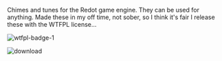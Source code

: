 Chimes and tunes for the Redot game engine. They can be used for anything. Made these in my off time, not sober, so I think it's fair I release these with the WTFPL license...

![wtfpl-badge-1](https://github.com/user-attachments/assets/7baed7ad-316a-4c03-8730-e4a04ed300c4)

![download](https://github.com/user-attachments/assets/f70973c6-7ec8-4d27-8531-ea42c6a61f10)

